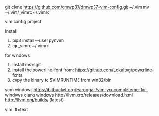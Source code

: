 git clone https://github.com/dmwp37/dmwp37-vim-config.git ~/.vim
mv ~/.vim/_vimrc ~/.vimrc

vim config project

Install

1. pip3 install --user pynvim
2. cp _vimrc ~/.vimrc

for windows
1. install msysgit
2. install the powerline-font from: https://github.com/Lokaltog/powerline-fonts
3. copy the binary to $VIMRUNTIME from win32/bin

ycm windows
https://bitbucket.org/Haroogan/vim-youcompleteme-for-windows
clang windows
http://llvm.org/releases/download.html
http://llvm.org/builds/ (latest)

vim: ft=text

